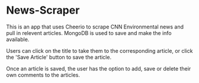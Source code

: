 # News-Scraper
This is an app that uses Cheerio to scrape CNN Environmental news and pull in relevent articles. MongoDB is used to save and make the info available.

Users can click on the title to take them to the corresponding article, or click the 'Save Article' button to save the article.

Once an article is saved, the user has the option to add, save or delete their own comments to the articles.
